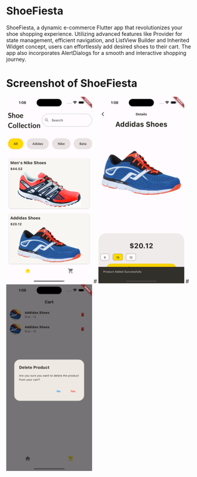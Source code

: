 # ShoeFiesta
ShoeFiesta, a dynamic e-commerce Flutter app that revolutionizes your shoe shopping experience. Utilizing advanced features like Provider for state management, efficient navigation, and ListView Builder and Inherited Widget concept, users can effortlessly add desired shoes to their cart. The app also incorporates AlertDialogs for a smooth and interactive shopping journey. 
# Screenshot of ShoeFiesta
<img src="ss/S1.png" width="230" height="500">
#
<img src="ss/S2.png" width="230" height="500">
#
<img src="ss/S3.png" width="230" height="500">
